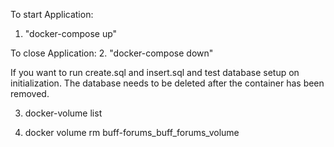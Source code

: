 To start Application:
1. "docker-compose up" 

To close Application:
2. "docker-compose down"

If you want to run create.sql and insert.sql and test database setup on initialization. The database needs to be deleted after the container has been removed.

3. docker-volume list

4. docker volume rm  buff-forums_buff_forums_volume

